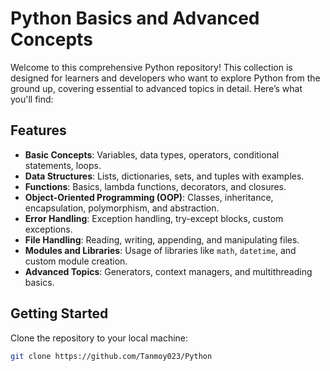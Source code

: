 # Python Basics and Advanced Concepts

Welcome to this comprehensive Python repository! This collection is designed for learners and developers who want to explore Python from the ground up, covering essential to advanced topics in detail. Here’s what you'll find:

## Features
- **Basic Concepts**: Variables, data types, operators, conditional statements, loops.
- **Data Structures**: Lists, dictionaries, sets, and tuples with examples.
- **Functions**: Basics, lambda functions, decorators, and closures.
- **Object-Oriented Programming (OOP)**: Classes, inheritance, encapsulation, polymorphism, and abstraction.
- **Error Handling**: Exception handling, try-except blocks, custom exceptions.
- **File Handling**: Reading, writing, appending, and manipulating files.
- **Modules and Libraries**: Usage of libraries like `math`, `datetime`, and custom module creation.
- **Advanced Topics**: Generators, context managers, and multithreading basics.

## Getting Started
Clone the repository to your local machine:
```bash
git clone https://github.com/Tanmoy023/Python
